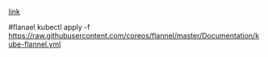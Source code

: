 

[link](https://www.jianshu.com/p/b60e3a5d9b1b)


#flanael
kubectl apply -f https://raw.githubusercontent.com/coreos/flannel/master/Documentation/kube-flannel.yml
